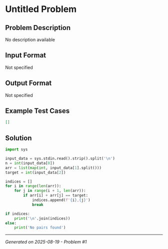 # Untitled Problem

## Problem Description
No description available

## Input Format
Not specified

## Output Format
Not specified

## Example Test Cases
```json
[]
```

## Solution
```python
import sys

input_data = sys.stdin.read().strip().split('\n')
n = int(input_data[0])
arr = list(map(int, input_data[1].split()))
target = int(input_data[2])

indices = []
for i in range(len(arr)):
    for j in range(i + 1, len(arr)):
        if arr[i] + arr[j] == target:
            indices.append(f'{i},{j}')
            break

if indices:
    print('\n'.join(indices))
else:
    print('No pairs found')
```

---
*Generated on 2025-08-19 - Problem #1*